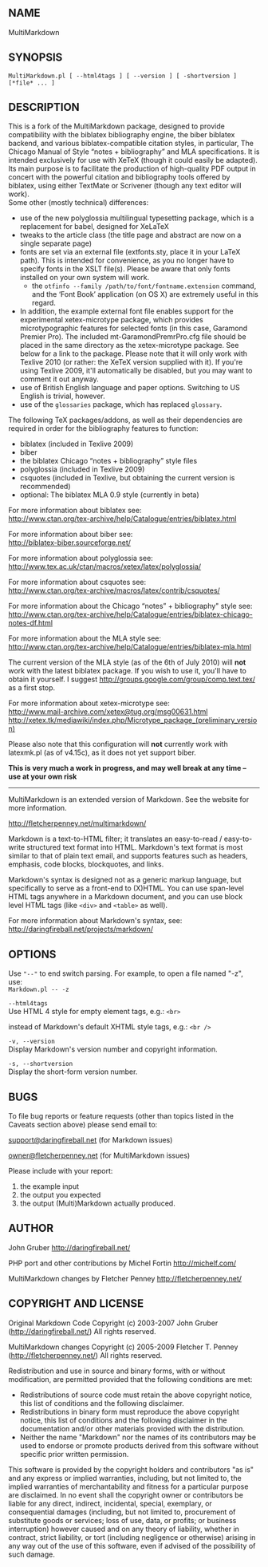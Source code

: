 ## NAME ##

MultiMarkdown

## SYNOPSIS ##
    
`MultiMarkdown.pl [ --html4tags ] [ --version ] [ -shortversion ] [*file* ... ]`  


## DESCRIPTION ##


This is a fork of the MultiMarkdown package, designed to provide compatibility
with the biblatex bibliography engine, the biber biblatex backend, and various
biblatex-compatible citation styles, in particular, The
Chicago Manual of Style “notes + bibliography” and MLA specifications.
It is intended exclusively for use with XeTeX (though it could easily be adapted).  
Its main purpose is to facilitate the production of high-quality PDF output in concert with the powerful citation and bibliography tools
offered by biblatex, using either TextMate or Scrivener (though any text editor will work).  
Some other (mostly technical) differences:  

* use of the new polyglossia multilingual typesetting package, which is a replacement for babel, designed for XeLaTeX
* tweaks to the article class (the title page and abstract are now on a single separate page)
* fonts are set via an external file (extfonts.sty, place it in your LaTeX path). This is intended for convenience, as you no longer have to specify fonts in the XSLT file(s). Please be aware that only fonts installed on your own system will work. 
	* the `otfinfo --family /path/to/font/fontname.extension` command, and the ‘Font Book’ application (on OS X) are extremely useful in this regard.
* 	In addition, the example external font file enables support for the experimental xetex-microtype package, which provides
	microtypographic features for selected fonts (in this case, Garamond Premier Pro). The included mt-GaramondPremrPro.cfg file
	should be placed in the same directory as the xetex-microtype package. See below for a link to the package. Please note that it will only work with Texlive 2010 (or rather: the XeTeX version supplied with it). If you're using Texlive 2009, it'll automatically be disabled, but you may want to comment it out anyway.
* use of British English language and paper options. Switching to US English is trivial, however.
* use of the `glossaries` package, which has replaced `glossary`.
	
The following TeX packages/addons, as well as their dependencies
are required in order for the bibliography features to function:
	
* biblatex (included in Texlive 2009)
* biber
* the biblatex Chicago “notes + bibliography” style files
* polyglossia (included in Texlive 2009)
* csquotes (included in Texlive, but obtaining the current version is recommended)
* optional: The biblatex MLA 0.9 style (currently in beta)
	
	
For more information about biblatex see:  
<http://www.ctan.org/tex-archive/help/Catalogue/entries/biblatex.html>  
	
For more information about biber see:  
<http://biblatex-biber.sourceforge.net/>  

For more information about polyglossia see:  
<http://www.tex.ac.uk/ctan/macros/xetex/latex/polyglossia/>	  

For more information about csquotes see:  
<http://www.ctan.org/tex-archive/macros/latex/contrib/csquotes/>  

For more information about the Chicago “notes” + bibliography" style see:  
<http://www.ctan.org/tex-archive/help/Catalogue/entries/biblatex-chicago-notes-df.html>  

For more information about the MLA style see:  
<http://www.ctan.org/tex-archive/help/Catalogue/entries/biblatex-mla.html>  

The current version of the MLA style (as of the 6th of July 2010) will **not** work with the latest biblatex package. If you wish to use it,
you'll have to obtain it yourself. I suggest <http://groups.google.com/group/comp.text.tex/> as a first stop.

For more information about xetex-microtype see:  
<http://www.mail-archive.com/xetex@tug.org/msg00631.html>  
<http://xetex.tk/mediawiki/index.php/Microtype_package_(preliminary_version)>  

Please also note that this configuration will **not** currently work with latexmk.pl (as of v4.15c), as it does not yet support biber.

**This is very much a work in progress, and may well break at any time – use at your own risk**  
  
---

	
MultiMarkdown is an extended version of Markdown. See the website for more information.  

<http://fletcherpenney.net/multimarkdown/>  

Markdown is a text-to-HTML filter; it translates an easy-to-read / easy-to-write structured text format into HTML. Markdown's text format is most similar to that of plain text email, and supports features such as headers, emphasis, code blocks, blockquotes, and links.  

Markdown's syntax is designed not as a generic markup language, but
specifically to serve as a front-end to (X)HTML. You can use span-level HTML tags anywhere in a Markdown document, and you can use block level HTML tags (like `<div>` and `<table>` as well).  

For more information about Markdown's syntax, see:  
<http://daringfireball.net/projects/markdown/>  

## OPTIONS ##

Use `"--"` to end switch parsing. For example, to open a file named "-z",  
use:  
`Markdown.pl -- -z`

`--html4tags`  
Use HTML 4 style for empty element tags, e.g.: `<br>`  

instead of Markdown's default XHTML style tags, e.g.: `<br />`  

`-v, --version`  
Display Markdown's version number and copyright information.

`-s, --shortversion`  
Display the short-form version number.  

## BUGS ##

To file bug reports or feature requests (other than topics listed in the Caveats section above) please send email to:  

support@daringfireball.net (for Markdown issues)  

owner@fletcherpenney.net (for MultiMarkdown issues)  

Please include with your report:  

1. the example input 
2. the output you expected 
3. the output (Multi)Markdown actually produced. 

## AUTHOR ##

John Gruber <http://daringfireball.net/>  

PHP port and other contributions by Michel Fortin <http://michelf.com/>  

MultiMarkdown changes by Fletcher Penney <http://fletcherpenney.net/>

## COPYRIGHT AND LICENSE ##

Original Markdown Code Copyright (c) 2003-2007 John Gruber (<http://daringfireball.net/>) All rights reserved.  

MultiMarkdown changes Copyright (c) 2005-2009 Fletcher T. Penney (<http://fletcherpenney.net/>) All rights reserved.  

Redistribution and use in source and binary forms, with or without
modification, are permitted provided that the following conditions are met:  

* Redistributions of source code must retain the above copyright notice, this list of conditions and the following disclaimer.
* Redistributions in binary form must reproduce the above copyright notice, this list of conditions and the following disclaimer in the documentation and/or other materials provided with the distribution.
* Neither the name "Markdown" nor the names of its contributors may be used to endorse or promote products derived from this software without specific prior written permission.

This software is provided by the copyright holders and contributors "as
is" and any express or implied warranties, including, but not limited
to, the implied warranties of merchantability and fitness for a
particular purpose are disclaimed. In no event shall the copyright owner
or contributors be liable for any direct, indirect, incidental, special,
exemplary, or consequential damages (including, but not limited to,
procurement of substitute goods or services; loss of use, data, or
profits; or business interruption) however caused and on any theory of
liability, whether in contract, strict liability, or tort (including
negligence or otherwise) arising in any way out of the use of this
software, even if advised of the possibility of such damage.

